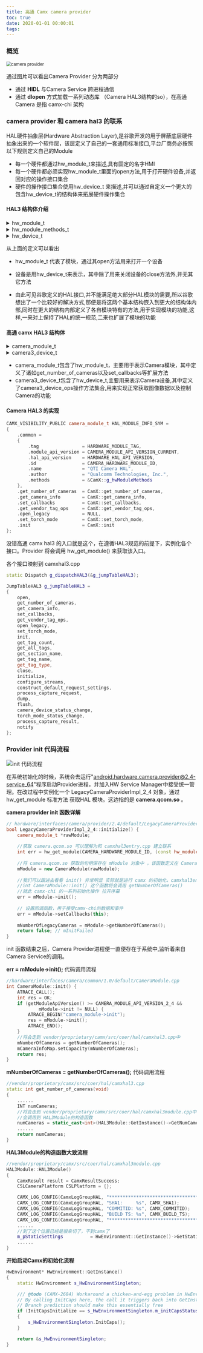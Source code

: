 ```yaml
---
title: 高通 Camx camera provider
toc: true
date: 2020-01-01 00:00:01
tags: 
---
```


### 概览

<img src="%E9%AB%98%E9%80%9A%20Camx%20camera%20provider/image-20201021102734471.png" alt="camera provider" style="zoom:80%;" />

通过图片可以看出Camera Provider 分为两部分

- 通过 **HIDL** 与Camera Service 跨进程通信
- 通过 **dlopen** 方式加载一系列动态库 （Camera HAL3结构的so），在高通Camera 是指 camx-chi 架构

### camera provider 和 camera hal3 的联系

HAL硬件抽象层(Hardware Abstraction Layer),是谷歌开发的用于屏蔽底层硬件抽象出来的一个软件层，该层定义了自己的一套通用标准接口,平台厂商务必按照以下规则定义自己的Module

- 每一个硬件都通过hw_module_t来描述,具有固定的名字HMI
- 每一个硬件都必须实现hw_module_t里面的open方法,用于打开硬件设备,并返回对应的操作接口集合
- 硬件的操作接口集合使用hw_device_t 来描述,并可以通过自定义一个更大的包含hw_device_t的结构体来拓展硬件操作集合

#### HAL3 结构体介绍

<details>
<summary>hw_module_t</summary>

```c++
typedef struct hw_module_t {
    uint32_t tag;
    uint16_t module_api_version;
#define version_major module_api_version
    uint16_t hal_api_version;
#define version_minor hal_api_version
    const char *id;
    const char *name;
    const char *author;
    struct hw_module_methods_t* methods;
    void* dso;
#ifdef __LP64__
    uint64_t reserved[32-7];
#else
    uint32_t reserved[32-7];
#endif
} hw_module_t;
```
</details>

<details>
<summary>hw_module_methods_t</summary>

```c++
typedef struct hw_module_methods_t {
    /** Open a specific device */
    int (*open)(const struct hw_module_t* module, const char* id,
            struct hw_device_t** device);
} hw_module_methods_t;
```

</details>

<details>
<summary>hw_device_t</summary>

```c++
typedef struct hw_device_t {
    uint32_t tag;
    uint32_t version;
    struct hw_module_t* module;

#ifdef __LP64__
    uint64_t reserved[12];
#else
    uint32_t reserved[12];
#endif
    int (*close)(struct hw_device_t* device);
    
} hw_device_t;
```

</details>

从上面的定义可以看出

- hw_module_t 代表了模块，通过其open方法用来打开一个设备

- 设备是用hw_device_t来表示，其中除了用来关闭设备的close方法外,并无其它方法

- 由此可见谷歌定义的HAL接口,并不能满足绝大部分HAL模块的需要,所以谷歌想出了一个比较好的解决方式,那便是将这两个基本结构嵌入到更大的结构体内部,同时在更大的结构内部定义了各自模块特有的方法,用于实现模块的功能,这样,一来对上保持了HAL的统一规范,二来也扩展了模块的功能

#### 高通 camx HAL3 结构体

<details>
<summary>camera_module_t</summary>


```c++
typedef struct camera_module {
    hw_module_t common;
    int (*get_number_of_cameras)(void);
    int (*get_camera_info)(int camera_id, struct camera_info *info);
    int (*set_callbacks)(const camera_module_callbacks_t *callbacks);
    void (*get_vendor_tag_ops)(vendor_tag_ops_t* ops);
    int (*open_legacy)(const struct hw_module_t* module, const char* id, uint32_t halVersion, struct hw_device_t** device);
    int (*set_torch_mode)(const char* camera_id, bool enabled);
    int (*init)();
    int (*get_physical_camera_info)(int physical_camera_id,  camera_metadata_t **static_metadata);
    int (*is_stream_combination_supported)(int camera_id, const camera_stream_combination_t *streams);
    void (*notify_device_state_change)(uint64_t deviceState);
    int (*get_camera_device_version)(int camera_id, uint32_t *version);
    void* reserved[1];
} camera_module_t;
```

</details>


<details>
<summary>camera3_device_t</summary>

```c++
typedef struct camera3_device {
    hw_device_t common;
    camera3_device_ops_t *ops;
    void *priv;
} camera3_device_t;
```

</details>

- camera_module_t包含了hw_module_t，主要用于表示Camera模块，其中定义了诸如get_number_of_cameras以及set_callbacks等扩展方法
- camera3_device_t包含了hw_device_t,主要用来表示Camera设备,其中定义了camera3_device_ops操作方法集合,用来实现正常获取图像数据以及控制Camera的功能

#### Camera HAL3 的实现

```c++
CAMX_VISIBILITY_PUBLIC camera_module_t HAL_MODULE_INFO_SYM =
{
    .common =
    {
        .tag                = HARDWARE_MODULE_TAG,
        .module_api_version = CAMERA_MODULE_API_VERSION_CURRENT,
        .hal_api_version    = HARDWARE_HAL_API_VERSION,
        .id                 = CAMERA_HARDWARE_MODULE_ID,
        .name               = "QTI Camera HAL",
        .author             = "Qualcomm Technologies, Inc.",
        .methods            = &CamX::g_hwModuleMethods
    },
    .get_number_of_cameras  = CamX::get_number_of_cameras,
    .get_camera_info        = CamX::get_camera_info,
    .set_callbacks          = CamX::set_callbacks,
    .get_vendor_tag_ops     = CamX::get_vendor_tag_ops,
    .open_legacy            = NULL,
    .set_torch_mode         = CamX::set_torch_mode,
    .init                   = CamX::init
};
```

没错高通 camx hal3 的入口就是这个，在遵循HAL3规范的前提下，实例化各个接口。Provider 将会调用 hw_get_module() 来获取该入口。

各个接口映射到 camxhal3.cpp

```c++
static Dispatch g_dispatchHAL3(&g_jumpTableHAL3);
```

```c++
JumpTableHAL3 g_jumpTableHAL3 =
{
    open,
    get_number_of_cameras,
    get_camera_info,
    set_callbacks,
    get_vendor_tag_ops,
    open_legacy,
    set_torch_mode,
    init,
    get_tag_count,
    get_all_tags,
    get_section_name,
    get_tag_name,
    get_tag_type,
    close,
    initialize,
    configure_streams,
    construct_default_request_settings,
    process_capture_request,
    dump,
    flush,
    camera_device_status_change,
    torch_mode_status_change,
    process_capture_result,
    notify
};
```

</details>

### Provider init 代码流程

![init 代码流程](%E9%AB%98%E9%80%9A%20Camx%20camera%20provider/image-20201021143242020.png)

在系统初始化的时候，系统会去运行"android.hardware.camera.provider@2.4-service_64"程序启动Provider进程，并加入HW Service Manager中接受统一管理。在改过程中实例化一个 LegacyCameraProviderImpl_2_4 对象，通过 hw_get_module 标准方法 获取HAL 模块。这边指的是 **camera.qcom.so** 。

**camera provider init 函数详解**

```c++
// hardware/interfaces/camera/provider/2.4/default/LegacyCameraProviderImpl_2_4.cpp
bool LegacyCameraProviderImpl_2_4::initialize() {
    camera_module_t *rawModule;
    
    //获取 camera.qcom.so 可以理解为和 camxhal3entry.cpp 建立联系
    int err = hw_get_module(CAMERA_HARDWARE_MODULE_ID, (const hw_module_t **)&rawModule); 		
    
    //将 camera.qcom.so 获取的句柄保存在 mModule 对象中 ，该函数定义在 CameraModule.cpp 
    mModule = new CameraModule(rawModule);
    
    //我们可以跟进去看看 init() 非常明显 实际就是进行 camx 的初始化，camxhal3entry.cpp  { CAMX:: init()} 
    //int CameraModule::init() 这个函数将会调用 getNumberOfCameras() 
    //就此 camx-chi 的一系列初始化操作 拉开序幕
    err = mModule->init(); 
    
    // 设置回调函数，用于接受camx-chi的数据和事件
    err = mModule->setCallbacks(this);
    
    mNumberOfLegacyCameras = mModule->getNumberOfCameras();
    return false; // mInitFailed
}
```

init 函数结束之后，Camera Provider进程便一直便存在于系统中,监听着来自Camera Service的调用。

**err = mModule->init();** 代码调用流程

```c++
//hardware/interfaces/camera/common/1.0/default/CameraModule.cpp
int CameraModule::init() {
    ATRACE_CALL();
    int res = OK;
    if (getModuleApiVersion() >= CAMERA_MODULE_API_VERSION_2_4 &&
            mModule->init != NULL) {
        ATRACE_BEGIN("camera_module->init");
        res = mModule->init();
        ATRACE_END();
    }
    //将会走到 vendor/proprietary/camx/src/coer/hal/camxhal3.cpp中
    mNumberOfCameras = getNumberOfCameras();
    mCameraInfoMap.setCapacity(mNumberOfCameras);
    return res;
}
```

 **mNumberOfCameras = getNumberOfCameras();** 代码调用流程

```c++
//vendor/proprietary/camx/src/coer/hal/camxhal3.cpp
static int get_number_of_cameras(void)
{
    ......
    INT numCameras;
    //将会走到 vendor/proprietary/camx/src/coer/hal/camxhal3module.cpp中
    //会调用到 HAL3Module的构造函数
    numCameras = static_cast<int>(HAL3Module::GetInstance()->GetNumCameras());
    ......
    return numCameras;
}
```

**HAL3Module的构造函数大致流程**

```c++
//vendor/proprietary/camx/src/coer/hal/camxhal3module.cpp
HAL3Module::HAL3Module()
{
    CamxResult result = CamxResultSuccess;
    CSLCameraPlatform CSLPlatform = {};

    CAMX_LOG_CONFIG(CamxLogGroupHAL, "***************************************************");
    CAMX_LOG_CONFIG(CamxLogGroupHAL, "SHA1:     %s", CAMX_SHA1);
    CAMX_LOG_CONFIG(CamxLogGroupHAL, "COMMITID: %s", CAMX_COMMITID);
    CAMX_LOG_CONFIG(CamxLogGroupHAL, "BUILD TS: %s", CAMX_BUILD_TS);
    CAMX_LOG_CONFIG(CamxLogGroupHAL, "***************************************************");
    ......
    //到了这个位置已经是很亲切了，干到camx了
    m_pStaticSettings          = HwEnvironment::GetInstance()->GetStaticSettings();
    ......
}
```

**开始启动Camx的初始化流程**

```c++
HwEnvironment* HwEnvironment::GetInstance()
{
    static HwEnvironment s_HwEnvironmentSingleton;

    /// @todo (CAMX-2684) Workaround a chicken-and-egg problem in HwEnvironment initialization...clean up later
    // By calling InitCaps here, the call it triggers back into GetInstance will not cause HwEnvironment to be recreated.
    // Branch prediction should make this essentially free
    if (InitCapsInitialize == s_HwEnvironmentSingleton.m_initCapsStatus)
    {
        s_HwEnvironmentSingleton.InitCaps();
    }

    return &s_HwEnvironmentSingleton;
}
```
